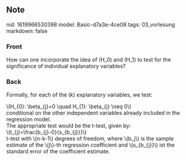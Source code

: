 ## Note
nid: 1619966530398
model: Basic-d7a3e-4ce08
tags: 03_vorlesung
markdown: false

### Front
How can one incorporate the idea of \(H_0\) and \(H_1\) to test for the significance of individual explanatory variables?

### Back
Formally, for each of the \(k\) explanatory variables, we test:
<div>
  \(H_{0}: \beta_{j}=0 \quad H_{1}: \beta_{j} \neq 0\)
</div>
<div>
  conditional on the other independent variables already included
  in the regression model.
</div>
<div>
  The appropriate test would be the t-test, given by:
</div>
<div>
  \(t_{j}=\frac{b_{j}-0}{s_{b_{j}}}\)
</div>
<div>
  t-test with \(n-k-1\) degrees of freedom, where \(b_j\) is the
  sample estimate of the \(j\)-th regression coefficient and
  \(s_{b_{j}}\) ist the standard error of the coefficient estimate.
</div>

